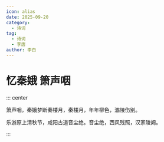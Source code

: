 ```yaml
---
icon: alias
date: 2025-09-20
category:
  - 诗词
tag:
  - 诗词
  - 李唐
author: 李白
---
```


# 忆秦娥 箫声咽

<!-- more -->

::: center

箫声咽，秦娥梦断秦楼月，秦楼月，年年柳色，灞陵伤别。

乐游原上清秋节，咸阳古道音尘绝。音尘绝，西风残照，汉家陵阙。

:::